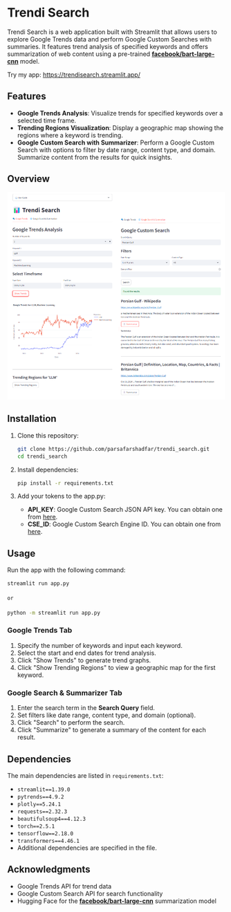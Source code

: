 
# Trendi Search

Trendi Search is a web application built with Streamlit that allows users to explore Google Trends data and perform Google Custom Searches with summaries. It features trend analysis of specified keywords and offers summarization of web content using a pre-trained [**facebook/bart-large-cnn**](https://huggingface.co/facebook/bart-large-cnn) model.

Try my app: https://trendisearch.streamlit.app/ 

## Features

- **Google Trends Analysis**: Visualize trends for specified keywords over a selected time frame.
- **Trending Regions Visualization**: Display a geographic map showing the regions where a keyword is trending.
- **Google Custom Search with Summarizer**: Perform a Google Custom Search with options to filter by date range, content type, and domain. Summarize content from the results for quick insights.

## Overview

![App Screenshot](Screenshot.png)

## Installation

1. Clone this repository:
   ```bash
   git clone https://github.com/parsafarshadfar/trendi_search.git
   cd trendi_search
   ```

2. Install dependencies:
   ```bash
   pip install -r requirements.txt
   ```

3. Add your tokens to the app.py:
   - **API_KEY**: Google Custom Search JSON API key. You can obtain one from [here](https://developers.google.com/custom-search/v1/introduction). 
   - **CSE_ID**: Google Custom Search Engine ID. You can obtain one from [here](https://programmablesearchengine.google.com/). 
   

## Usage

Run the app with the following command:
```bash
streamlit run app.py

or 

python -m streamlit run app.py
```

### Google Trends Tab
1. Specify the number of keywords and input each keyword.
2. Select the start and end dates for trend analysis.
3. Click "Show Trends" to generate trend graphs.
4. Click "Show Trending Regions" to view a geographic map for the first keyword.

### Google Search & Summarizer Tab
1. Enter the search term in the **Search Query** field.
2. Set filters like date range, content type, and domain (optional).
3. Click "Search" to perform the search.
4. Click "Summarize" to generate a summary of the content for each result.

## Dependencies

The main dependencies are listed in `requirements.txt`:
- `streamlit==1.39.0`
- `pytrends==4.9.2`
- `plotly==5.24.1`
- `requests==2.32.3`
- `beautifulsoup4==4.12.3`
- `torch==2.5.1`
- `tensorflow==2.18.0`
- `transformers==4.46.1`
- Additional dependencies are specified in the file.

## Acknowledgments

- Google Trends API for trend data
- Google Custom Search API for search functionality
- Hugging Face for the [**facebook/bart-large-cnn**](https://huggingface.co/facebook/bart-large-cnn) summarization model
